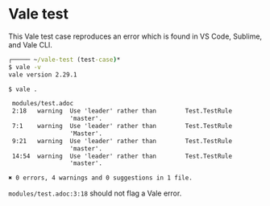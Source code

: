# Vale test

This Vale test case reproduces an error which is found in VS Code, Sublime, and Vale CLI.

```cmd
┌───── ~/vale-test (test-case)*
$ vale -v
vale version 2.29.1

$ vale .

 modules/test.adoc
 2:18   warning  Use 'leader' rather than        Test.TestRule 
                 'master'.                                     
 7:1    warning  Use 'leader' rather than        Test.TestRule 
                 'Master'.                                     
 9:21   warning  Use 'leader' rather than        Test.TestRule 
                 'master'.                                     
 14:54  warning  Use 'leader' rather than        Test.TestRule 
                 'master'.                                     

✖ 0 errors, 4 warnings and 0 suggestions in 1 file.
```

`modules/test.adoc:3:18` should not flag a Vale error.
